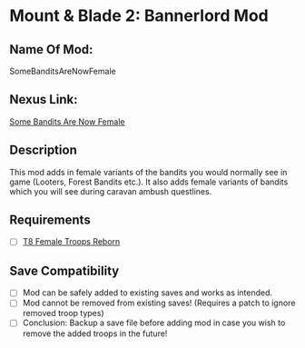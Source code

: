 # Mount & Blade 2: Bannerlord Mod
## Name Of Mod:
SomeBanditsAreNowFemale

## Nexus Link:
[Some Bandits Are Now Female](https://www.nexusmods.com/mountandblade2bannerlord/mods/4812)

## Description
This mod adds in female variants of the bandits you would normally see in game (Looters, Forest Bandits etc.). It also adds female variants of bandits which you will see during caravan ambush questlines.

## Requirements
- [ ] [T8 Female Troops Reborn](https://www.nexusmods.com/mountandblade2bannerlord/mods/4217)

## Save Compatibility
- [ ] Mod can be safely added to existing saves and works as intended.
- [ ] Mod cannot be removed from existing saves! (Requires a patch to ignore removed troop types)
- [ ] Conclusion: Backup a save file before adding mod in case you wish to remove the added troops in the future!
